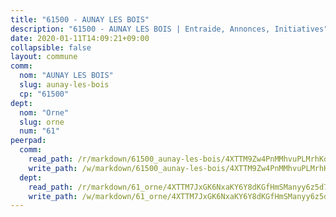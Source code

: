 ```yaml
---
title: "61500 - AUNAY LES BOIS"
description: "61500 - AUNAY LES BOIS | Entraide, Annonces, Initiatives"
date: 2020-01-11T14:09:21+09:00
collapsible: false
layout: commune
comm:
  nom: "AUNAY LES BOIS"
  slug: aunay-les-bois
  cp: "61500"
dept:
  nom: "Orne"
  slug: orne
  num: "61"
peerpad:
  comm:
    read_path: /r/markdown/61500_aunay-les-bois/4XTTM9Zw4PnMMhvuPLMrhKqg8wmq6dUUHngn26WLCks8gJvMb
    write_path: /w/markdown/61500_aunay-les-bois/4XTTM9Zw4PnMMhvuPLMrhKqg8wmq6dUUHngn26WLCks8gJvMb-K3TgTjozafwD9grZDTezzBZEqcDtEB7LKmv6dnMJC2Lg6T1RwD8oMdQrXQPiXvLPbTVvxXnqpH8xsBV6ziw8DrVAR57EuZGZxfdrKhYMKHdsySdRniqi5eCiTvaUyQJCn9eRugkV
  dept:
    read_path: /r/markdown/61_orne/4XTTM7JxGK6NxaKY6Y8dKGfHmSManyy6z5d78TaTcUn3zJjy6
    write_path: /w/markdown/61_orne/4XTTM7JxGK6NxaKY6Y8dKGfHmSManyy6z5d78TaTcUn3zJjy6-K3TgUN9f9h2Fmk7w15QXNPtmJYWWDYEB4sLb6BW46ErzRh2NG4TmnnXd3GJfJ3dVSNBE8WudjKbLAy4CD2mQTtYeoUAUzvKztzGsCxcQ4ezpe7WGMgkNubsBkL3vV47Zushr5DqN
---
```


